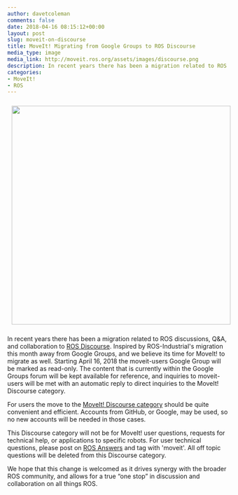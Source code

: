 ```yaml
---
author: davetcoleman
comments: false
date: 2018-04-16 08:15:12+00:00
layout: post
slug: moveit-on-discourse
title: MoveIt! Migrating from Google Groups to ROS Discourse
media_type: image
media_link: http://moveit.ros.org/assets/images/discourse.png
description: In recent years there has been a migration related to ROS discussions, Q&A, and collaboration to ROS Discourse. Inspired by ROS-Industrial's migration this month away from Google Groups, and we believe its time for MoveIt! to migrate as well.
categories:
- MoveIt!
- ROS
---
```


<img src="{{ site.url }}/assets/images/discourse.png" width="500" style="margin:10px"/>

In recent years there has been a migration related to ROS discussions, Q&A, and collaboration to [ROS Discourse](http://discourse.ros.org). Inspired by ROS-Industrial's migration this month away from Google Groups, and we believe its time for MoveIt! to migrate as well. Starting April 16, 2018 the moveit-users Google Group will be marked as read-only. The content that is currently within the Google Groups forum will be kept available for reference, and inquiries to moveit-users will be met with an automatic reply to direct inquiries to the MoveIt! Discourse category.

For users the move to the [MoveIt! Discourse category](https://discourse.ros.org/c/moveit) should be quite convenient and efficient. Accounts from GitHub, or Google, may be used, so no new accounts will be needed in those cases.

This Discourse category will not be for MoveIt! user questions, requests for technical help, or applications to specific robots. For user technical questions, please post on [ROS Answers](https://answers.ros.org/questions/) and tag with 'moveit'. All off topic questions will be deleted from this Discourse category.

We hope that this change is welcomed as it drives synergy with the broader ROS community, and allows for a true “one stop” in discussion and collaboration on all things ROS.
